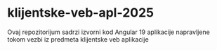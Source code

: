 # klijentske-veb-apl-2025
Ovaj repozitorijum sadrzi izvorni kod Angular 19 aplikacije napravljene tokom vezbi iz predmeta klijentske veb aplikacije
